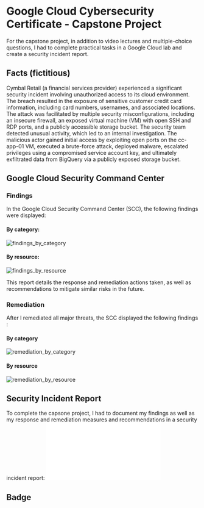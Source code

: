 # Google Cloud Cybersecurity Certificate - Capstone Project

For the capstone project, in addition to video lectures and multiple-choice questions, I had to complete practical tasks in a Google Cloud lab and create a security incident report.

## Facts (fictitious)

Cymbal Retail (a financial services provider) experienced a significant security incident involving unauthorized access to its cloud environment. The breach resulted in the exposure of sensitive customer
credit card information, including card numbers, usernames, and associated locations. The attack was facilitated by multiple security misconfigurations, including an insecure firewall, an exposed virtual
machine (VM) with open SSH and RDP ports, and a publicly accessible storage bucket. The security team detected unusual activity, which led to an internal investigation. The malicious actor gained initial
access by exploiting open ports on the cc-app-01 VM, executed a brute-force attack, deployed malware, escalated privileges using a compromised service account key, and ultimately exfiltrated data from
BigQuery via a publicly exposed storage bucket.

## Google Cloud Security Command Center

### Findings

In the Google Cloud Security Command Center (SCC), the following findings were displayed:

#### By category:

![findings_by_category](https://github.com/january1073/training/blob/main/google/google_cloud_cybersecurity/capstone/1_findings_category.png)

#### By resource:

![findings_by_resource](https://github.com/january1073/training/blob/main/google/google_cloud_cybersecurity/capstone/2_findings_resource.png)

This report details the response and remediation actions taken, as well as recommendations to mitigate similar risks in the future.

### Remediation

After I remediated all major threats, the SCC displayed the following findings :

#### By category

![remediation_by_category](https://github.com/january1073/training/blob/main/google/google_cloud_cybersecurity/capstone/3_remediation_category.png)

#### By resource

![remediation_by_resource](https://github.com/january1073/training/blob/main/google/google_cloud_cybersecurity/capstone/3_remediation_category.png)

## Security Incident Report

To complete the capsone project, I had to document my findings as well as my response and remediation measures and recommendations in a security incident report: ![final_report](google/google_cloud_cybersecurity/capstone/capstone_final_report.pdf)

## Badge

<div data-iframe-width="150" data-iframe-height="270" data-share-badge-id="8354ef22-6812-422d-80d2-9c62951ed9db" data-share-badge-host="https://www.credly.com"></div><script type="text/javascript" async src="//cdn.credly.com/assets/utilities/embed.js"></script>
